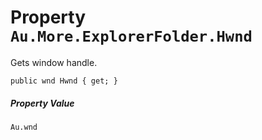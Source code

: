 # Property `Au.More.ExplorerFolder.Hwnd`

Gets window handle.

```
public wnd Hwnd { get; }
```

##### Property Value

`Au.wnd`